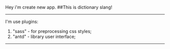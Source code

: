 Hey i'm create new app. 
##This is dictionary slang!
*************************************************
I'm use plugins: 
1) "sass" - for preprocessing css styles;
2) "antd" - library user interface;
*************************************************